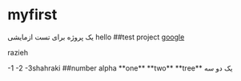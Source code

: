 # myfirst
یک پروژه برای تست ازمایشی
hello
##test project
[google](https://www.google.com)
<p>razieh</p>
-1
-2
-3shahraki
##number alpha
**one**
**two**
**tree**
یک
دو
سه
